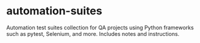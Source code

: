 # automation-suites
Automation test suites collection for QA projects using Python frameworks such as pytest, Selenium, and more. Includes notes and instructions.
